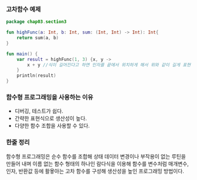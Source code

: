 ### 고차함수 예제

~~~kotlin
package chap03.section3

fun highFunc(a: Int, b: Int, sum: (Int, Int) -> Int): Int{
    return sum(a, b)
}

fun main() {
    var result = highFunc(1, 3) {x, y ->
        x + y //식이 길어진다고 하면 인자를 끝에서 위치하게 해서 위와 같이 길게 표현 가능
    }
    println(result)
}
~~~



### 함수형 프로그래밍을 사용하는 이유

- 디버깅, 테스트가 쉽다.
- 간략한 표현식으로 생산성이 높다.
- 다양한 함수 조합을 사용할 수 있다.



### 한줄 정리

함수형 프로그래밍은 순수 함수를 조합해 상태 데이터 변경이나 부작용이 없는 루틴을 만들어 내며 이름 없는 함수 형태의 하나인 람다식을 이용해 함수를 변수처럼 매개변수, 인자, 반환값 등에 활욯아는 고차 함수를 구성해 생산성을 높인 프로그래밍 방법이다.